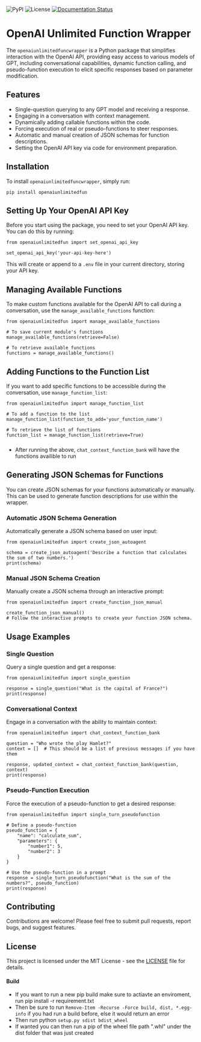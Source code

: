 ![PyPI](https://img.shields.io/pypi/v/your-package-name.svg)
![License](https://img.shields.io/github/license/maestromaximo/OpenAiUnlimitedFuncWrapper.svg)
[![Documentation Status](https://readthedocs.org/projects/OpenAiUnlimitedFuncWrapper/badge/?version=latest)](https://OpenAiUnlimitedFuncWrapper.readthedocs.io/en/latest/?badge=latest)

# OpenAI Unlimited Function Wrapper

The `openaiunlimitedfuncwrapper` is a Python package that simplifies interaction with the OpenAI API, providing easy access to various models of GPT, including conversational capabilities, dynamic function calling, and pseudo-function execution to elicit specific responses based on parameter modification.

## Features

- Single-question querying to any GPT model and receiving a response.
- Engaging in a conversation with context management.
- Dynamically adding callable functions within the code.
- Forcing execution of real or pseudo-functions to steer responses.
- Automatic and manual creation of JSON schemas for function descriptions.
- Setting the OpenAI API key via code for environment preparation.

## Installation

To install `openaiunlimitedfuncwrapper`, simply run:

```
pip install openaiunlimitedfun
```

## Setting Up Your OpenAI API Key

Before you start using the package, you need to set your OpenAI API key. You can do this by running:

```
from openaiunlimitedfun import set_openai_api_key

set_openai_api_key('your-api-key-here')
```

This will create or append to a `.env` file in your current directory, storing your API key.

## Managing Available Functions

To make custom functions available for the OpenAI API to call during a conversation, use the `manage_available_functions` function:

```
from openaiunlimitedfun import manage_available_functions

# To save current module's functions
manage_available_functions(retrieve=False)

# To retrieve available functions
functions = manage_available_functions()
```

## Adding Functions to the Function List

If you want to add specific functions to be accessible during the conversation, use `manage_function_list`:

```
from openaiunlimitedfun import manage_function_list

# To add a function to the list
manage_function_list(function_to_add='your_function_name')

# To retrieve the list of functions
function_list = manage_function_list(retrieve=True)
```

###
 - After running the above, ```chat_context_function_bank``` will have the functions availible to run

## Generating JSON Schemas for Functions

You can create JSON schemas for your functions automatically or manually. This can be used to generate function descriptions for use within the wrapper.

### Automatic JSON Schema Generation

Automatically generate a JSON schema based on user input:

```
from openaiunlimitedfun import create_json_autoagent

schema = create_json_autoagent('Describe a function that calculates the sum of two numbers.')
print(schema)
```

### Manual JSON Schema Creation

Manually create a JSON schema through an interactive prompt:

```
from openaiunlimitedfun import create_function_json_manual

create_function_json_manual()
# Follow the interactive prompts to create your function JSON schema.
```

## Usage Examples

### Single Question

Query a single question and get a response:

```
from openaiunlimitedfun import single_question

response = single_question("What is the capital of France?")
print(response)
```

### Conversational Context

Engage in a conversation with the ability to maintain context:

```
from openaiunlimitedfun import chat_context_function_bank

question = "Who wrote the play Hamlet?"
context = []  # This should be a list of previous messages if you have them

response, updated_context = chat_context_function_bank(question, context)
print(response)
```

### Pseudo-Function Execution

Force the execution of a pseudo-function to get a desired response:

```
from openaiunlimitedfun import single_turn_pseudofunction

# Define a pseudo-function
pseudo_function = {
    "name": "calculate_sum",
    "parameters": {
        "number1": 5,
        "number2": 3
    }
}

# Use the pseudo-function in a prompt
response = single_turn_pseudofunction("What is the sum of the numbers?", pseudo_function)
print(response)
```

## Contributing

Contributions are welcome! Please feel free to submit pull requests, report bugs, and suggest features.

## License

This project is licensed under the MIT License - see the [LICENSE](LICENSE) file for details.

#### Build

- If you want to run a new pip build make sure to actiavte an enviroment, run pip install -r requirement.txt
- Then be sure to run ```Remove-Item -Recurse -Force build, dist, *.egg-info``` if you had run a build before, else it would return an error
- Then run python ```setup.py sdist bdist_wheel```
- If wanted you can then run a pip of the wheel file path ".whl" under the dist folder that was just created 

